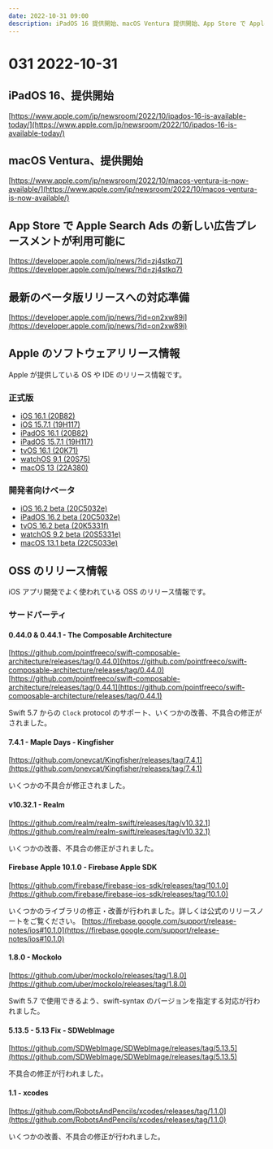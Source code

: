 ```yaml
---
date: 2022-10-31 09:00
description: iPadOS 16 提供開始、macOS Ventura 提供開始、App Store で Apple Search Ads の新しい広告プレースメントが利用可能に、最新のベータ版リリースへの対応準備、iOS 16.1 (20B82) リリース、ほか
---
```

# 031 2022-10-31

## iPadOS 16、提供開始

[https://www.apple.com/jp/newsroom/2022/10/ipados-16-is-available-today/](https://www.apple.com/jp/newsroom/2022/10/ipados-16-is-available-today/)

## macOS Ventura、提供開始

[https://www.apple.com/jp/newsroom/2022/10/macos-ventura-is-now-available/](https://www.apple.com/jp/newsroom/2022/10/macos-ventura-is-now-available/)

## App Store で Apple Search Ads の新しい広告プレースメントが利用可能に

[https://developer.apple.com/jp/news/?id=zj4stkq7](https://developer.apple.com/jp/news/?id=zj4stkq7)

## 最新のベータ版リリースへの対応準備

[https://developer.apple.com/jp/news/?id=on2xw89i](https://developer.apple.com/jp/news/?id=on2xw89i)

## Apple のソフトウェアリリース情報

Apple が提供している OS や IDE のリリース情報です。

### 正式版

- [iOS 16.1 (20B82)](https://developer.apple.com/news/releases/?id=10242022e)
- [iOS 15.7.1 (19H117)](https://developer.apple.com/news/releases/?id=10272022b)
- [iPadOS 16.1 (20B82)](https://developer.apple.com/news/releases/?id=10242022d)
- [iPadOS 15.7.1 (19H117)](https://developer.apple.com/news/releases/?id=10272022a)
- [tvOS 16.1 (20K71)](https://developer.apple.com/news/releases/?id=10242022a)
- [watchOS 9.1 (20S75)](https://developer.apple.com/news/releases/?id=10242022b)
- [macOS 13 (22A380)](https://developer.apple.com/news/releases/?id=10242022c)

### 開発者向けベータ

- [iOS 16.2 beta (20C5032e)](https://developer.apple.com/news/releases/?id=10252022e)
- [iPadOS 16.2 beta (20C5032e)](https://developer.apple.com/news/releases/?id=10252022d)
- [tvOS 16.2 beta (20K5331f)](https://developer.apple.com/news/releases/?id=10252022a)
- [watchOS 9.2 beta (20S5331e)](https://developer.apple.com/news/releases/?id=10252022b)
- [macOS 13.1 beta (22C5033e)](https://developer.apple.com/news/releases/?id=10252022c)

## OSS のリリース情報

iOS アプリ開発でよく使われている OSS のリリース情報です。

### サードパーティ

#### 0.44.0 & 0.44.1 - The Composable Architecture

[https://github.com/pointfreeco/swift-composable-architecture/releases/tag/0.44.0](https://github.com/pointfreeco/swift-composable-architecture/releases/tag/0.44.0)
[https://github.com/pointfreeco/swift-composable-architecture/releases/tag/0.44.1](https://github.com/pointfreeco/swift-composable-architecture/releases/tag/0.44.1)

Swift 5.7 からの `Clock` protocol のサポート、いくつかの改善、不具合の修正がされました。

#### 7.4.1 - Maple Days - Kingfisher

[https://github.com/onevcat/Kingfisher/releases/tag/7.4.1](https://github.com/onevcat/Kingfisher/releases/tag/7.4.1)

いくつかの不具合が修正されました。

#### v10.32.1 - Realm

[https://github.com/realm/realm-swift/releases/tag/v10.32.1](https://github.com/realm/realm-swift/releases/tag/v10.32.1)

いくつかの改善、不具合の修正がされました。

#### Firebase Apple 10.1.0 - Firebase Apple SDK

[https://github.com/firebase/firebase-ios-sdk/releases/tag/10.1.0](https://github.com/firebase/firebase-ios-sdk/releases/tag/10.1.0)

いくつかのライブラリの修正・改善が行われました。詳しくは公式のリリースノートをご覧ください。
[https://firebase.google.com/support/release-notes/ios#10.1.0](https://firebase.google.com/support/release-notes/ios#10.1.0)

#### 1.8.0 - Mockolo

[https://github.com/uber/mockolo/releases/tag/1.8.0](https://github.com/uber/mockolo/releases/tag/1.8.0)

Swift 5.7 で使用できるよう、swift-syntax のバージョンを指定する対応が行われました。

#### 5.13.5 - 5.13 Fix - SDWebImage

[https://github.com/SDWebImage/SDWebImage/releases/tag/5.13.5](https://github.com/SDWebImage/SDWebImage/releases/tag/5.13.5)

不具合の修正が行われました。

#### 1.1 - xcodes

[https://github.com/RobotsAndPencils/xcodes/releases/tag/1.1.0](https://github.com/RobotsAndPencils/xcodes/releases/tag/1.1.0)

いくつかの改善、不具合の修正が行われました。
